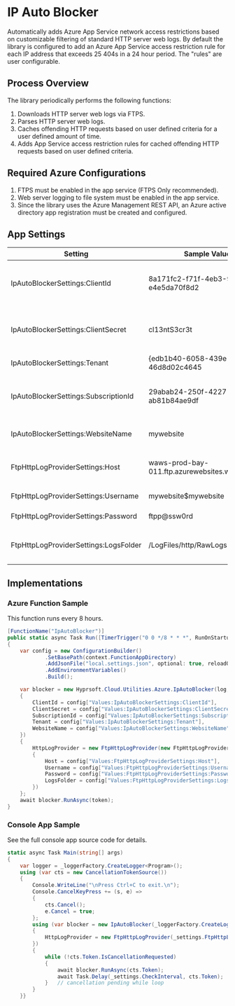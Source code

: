 # IP Auto Blocker
Automatically adds Azure App Service network access restrictions based on customizable filtering of standard HTTP server web logs.  By default the library is configured to add an Azure App Service access restriction rule for each IP address that exceeds 25 404s in a 24 hour period.  The "rules" are user configurable.

## Process Overview
The library periodically performs the following functions:
1. Downloads HTTP server web logs via FTPS.
2. Parses HTTP server web logs.
4. Caches offending HTTP requests based on user defined criteria for a user defined amount of time.
5. Adds App Service access restriction rules for cached offending HTTP requests based on user defined criteria.

## Required Azure Configurations
1. FTPS must be enabled in the app service (FTPS Only recommended).
2. Web server logging to file system must be enabled in the app service.
3. Since the library uses the Azure Management REST API, an Azure active directory app registration must be created and configured.

## App Settings
Setting | Sample Value | Description
--- | --- | ---
IpAutoBlockerSettings:ClientId | 8a171fc2-f71f-4eb3-95fd-e4e5da70f8d2 | Azure service principal client identifier.
IpAutoBlockerSettings:ClientSecret | cl13ntS3cr3t | Azure service principal client secret.
IpAutoBlockerSettings:Tenant | {edb1b40-6058-439e-a656-46d8d02c4645 | Azure tenant.
IpAutoBlockerSettings:SubscriptionId | 29abab24-250f-4227-adcc-ab81b84ae9df | Azure subscription id where website resides.
IpAutoBlockerSettings:WebsiteName | mywebsite | Azure app service name.
FtpHttpLogProviderSettings:Host | waws-prod-bay-011.ftp.azurewebsites.windows.net | FTP host where HTTP logs reside.
FtpHttpLogProviderSettings:Username | mywebsite\$mywebsite | FTP username.
FtpHttpLogProviderSettings:Password | ftpp@ssw0rd | FTP password.
FtpHttpLogProviderSettings:LogsFolder | /LogFiles/http/RawLogs | FTP path where HTTP logs reside.

## Implementations
### Azure Function Sample
This function runs every 8 hours.
```csharp
[FunctionName("IpAutoBlocker")]
public static async Task Run([TimerTrigger("0 0 */8 * * *", RunOnStartup = true)]TimerInfo myTimer, ILogger log, Microsoft.Azure.WebJobs.ExecutionContext context, CancellationToken token)
{
    var config = new ConfigurationBuilder()
            .SetBasePath(context.FunctionAppDirectory)
            .AddJsonFile("local.settings.json", optional: true, reloadOnChange: true)
            .AddEnvironmentVariables()
            .Build();

    var blocker = new Hyprsoft.Cloud.Utilities.Azure.IpAutoBlocker(log, new IpAutoBlockerSettings
    {
        ClientId = config["Values:IpAutoBlockerSettings:ClientId"],
        ClientSecret = config["Values:IpAutoBlockerSettings:ClientSecret"],
        SubscriptionId = config["Values:IpAutoBlockerSettings:SubscriptionId"],
        Tenant = config["Values:IpAutoBlockerSettings:Tenant"],
        WebsiteName = config["Values:IpAutoBlockerSettings:WebsiteName"]
    })
    {
        HttpLogProvider = new FtpHttpLogProvider(new FtpHttpLogProviderSettings
        {
            Host = config["Values:FtpHttpLogProviderSettings:Host"],
            Username = config["Values:FtpHttpLogProviderSettings:Username"],
            Password = config["Values:FtpHttpLogProviderSettings:Password"],
            LogsFolder = config["Values:FtpHttpLogProviderSettings:LogsFolder"]
        })
    };
    await blocker.RunAsync(token);
}
```
### Console App Sample
See the full console app source code for details.
```csharp
static async Task Main(string[] args)
{
    var logger = _loggerFactory.CreateLogger<Program>();
    using (var cts = new CancellationTokenSource())
    {
        Console.WriteLine("\nPress Ctrl+C to exit.\n");
        Console.CancelKeyPress += (s, e) =>
        {
            cts.Cancel();
            e.Cancel = true;
        };
        using (var blocker = new IpAutoBlocker(_loggerFactory.CreateLogger<IpAutoBlocker>(), _settings.IpAutoBlockerSettings)
        {
            HttpLogProvider = new FtpHttpLogProvider(_settings.FtpHttpLogProviderSettings)
        })
        {
            while (!cts.Token.IsCancellationRequested)
            {
                await blocker.RunAsync(cts.Token);
                await Task.Delay(_settings.CheckInterval, cts.Token);
            }   // cancellation pending while loop
        }
    }}
```